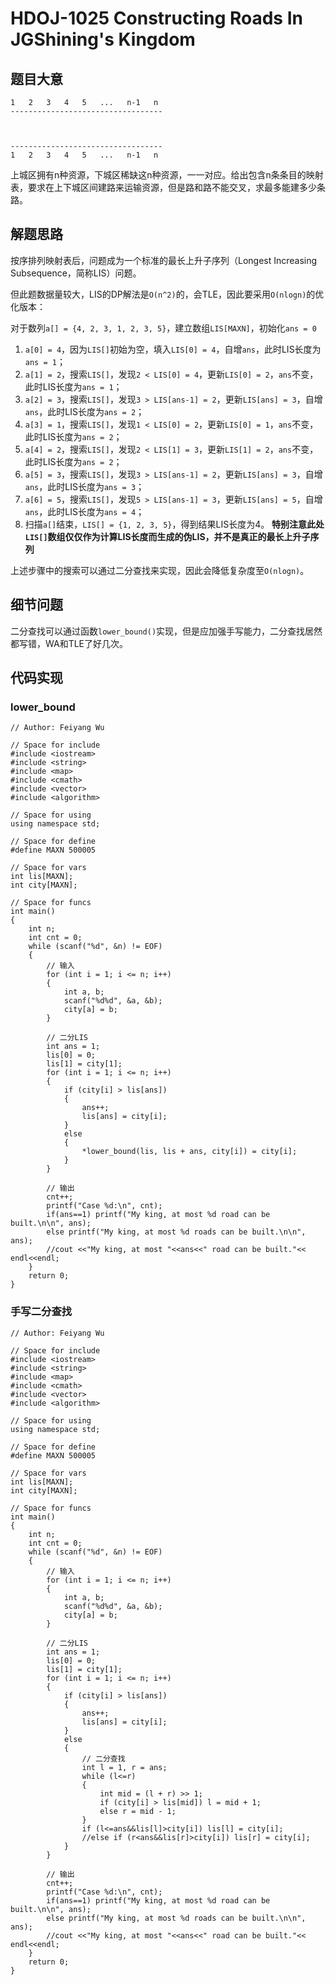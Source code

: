 # HDOJ-1025 Constructing Roads In JGShining's Kingdom
## 题目大意
```
1   2   3   4   5   ...   n-1   n
----------------------------------



----------------------------------
1   2   3   4   5   ...   n-1   n
```
上城区拥有n种资源，下城区稀缺这n种资源，一一对应。给出包含n条条目的映射表，要求在上下城区间建路来运输资源，但是路和路不能交叉，求最多能建多少条路。
## 解题思路
按序排列映射表后，问题成为一个标准的最长上升子序列（Longest Increasing Subsequence，简称LIS）问题。

但此题数据量较大，LIS的DP解法是`O(n^2)`的，会TLE，因此要采用`O(nlogn)`的优化版本：

对于数列`a[] = {4, 2, 3, 1, 2, 3, 5}`，建立数组`LIS[MAXN]`，初始化`ans = 0`
1. `a[0] = 4`，因为`LIS[]`初始为空，填入`LIS[0] = 4`，自增`ans`，此时LIS长度为`ans = 1`；
2. `a[1] = 2`，搜索`LIS[]`，发现`2 < LIS[0] = 4`，更新`LIS[0] = 2`，`ans`不变，此时LIS长度为`ans = 1`；
3. `a[2] = 3`，搜索`LIS[]`，发现`3 > LIS[ans-1] = 2`，更新`LIS[ans] = 3`，自增`ans`，此时LIS长度为`ans = 2`；
4. `a[3] = 1`，搜索`LIS[]`，发现`1 < LIS[0] = 2`，更新`LIS[0] = 1`，`ans`不变，此时LIS长度为`ans = 2`；
5. `a[4] = 2`，搜索`LIS[]`，发现`2 < LIS[1] = 3`，更新`LIS[1] = 2`，`ans`不变，此时LIS长度为`ans = 2`；
6. `a[5] = 3`，搜索`LIS[]`，发现`3 > LIS[ans-1] = 2`，更新`LIS[ans] = 3`，自增`ans`，此时LIS长度为`ans = 3`；
7. `a[6] = 5`，搜索`LIS[]`，发现`5 > LIS[ans-1] = 3`，更新`LIS[ans] = 5`，自增`ans`，此时LIS长度为`ans = 4`；
8. 扫描`a[]`结束，`LIS[] = {1, 2, 3, 5}`，得到结果LIS长度为4。
**特别注意此处`LIS[]`数组仅仅作为计算LIS长度而生成的伪LIS，并不是真正的最长上升子序列**

上述步骤中的搜索可以通过二分查找来实现，因此会降低复杂度至`O(nlogn)`。
## 细节问题
二分查找可以通过函数`lower_bound()`实现，但是应加强手写能力，二分查找居然都写错，WA和TLE了好几次。

## 代码实现
### lower_bound
```
// Author: Feiyang Wu

// Space for include
#include <iostream>
#include <string>
#include <map>
#include <cmath>
#include <vector>
#include <algorithm>

// Space for using
using namespace std;

// Space for define
#define MAXN 500005

// Space for vars
int lis[MAXN];
int city[MAXN];

// Space for funcs
int main()
{
    int n;
    int cnt = 0;
    while (scanf("%d", &n) != EOF)
    {
        // 输入
        for (int i = 1; i <= n; i++)
        {
            int a, b;
            scanf("%d%d", &a, &b);
            city[a] = b;
        }

        // 二分LIS
        int ans = 1;
        lis[0] = 0;
        lis[1] = city[1];
        for (int i = 1; i <= n; i++)
        {
            if (city[i] > lis[ans])
            {
                ans++;
                lis[ans] = city[i];
            }
            else
            {
                *lower_bound(lis, lis + ans, city[i]) = city[i];
            }
        }

        // 输出
        cnt++;
        printf("Case %d:\n", cnt);
        if(ans==1) printf("My king, at most %d road can be built.\n\n", ans);
        else printf("My king, at most %d roads can be built.\n\n", ans);
        //cout <<"My king, at most "<<ans<<" road can be built."<< endl<<endl;
    }
    return 0;
}
```

### 手写二分查找
```
// Author: Feiyang Wu

// Space for include
#include <iostream>
#include <string>
#include <map>
#include <cmath>
#include <vector>
#include <algorithm>

// Space for using
using namespace std;

// Space for define
#define MAXN 500005

// Space for vars
int lis[MAXN];
int city[MAXN];

// Space for funcs
int main()
{
	int n;
	int cnt = 0;
	while (scanf("%d", &n) != EOF)
	{
		// 输入
		for (int i = 1; i <= n; i++)
		{
			int a, b;
			scanf("%d%d", &a, &b);
			city[a] = b;
		}

		// 二分LIS
		int ans = 1;
		lis[0] = 0;
		lis[1] = city[1];
		for (int i = 1; i <= n; i++)
		{
			if (city[i] > lis[ans])
			{
				ans++;
				lis[ans] = city[i];
			}
			else
			{
				// 二分查找
				int l = 1, r = ans;
				while (l<=r)
				{
					int mid = (l + r) >> 1;
					if (city[i] > lis[mid]) l = mid + 1;
					else r = mid - 1;
				}
				if (l<=ans&&lis[l]>city[i]) lis[l] = city[i];
				//else if (r<ans&&lis[r]>city[i]) lis[r] = city[i];
			}
		}

		// 输出
		cnt++;
		printf("Case %d:\n", cnt);
		if(ans==1) printf("My king, at most %d road can be built.\n\n", ans);
		else printf("My king, at most %d roads can be built.\n\n", ans);
		//cout <<"My king, at most "<<ans<<" road can be built."<< endl<<endl;
	}
	return 0;
}
```